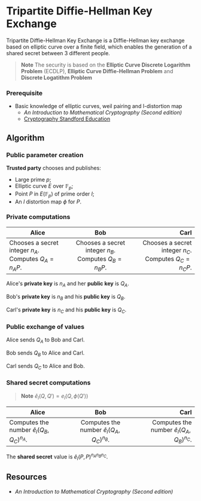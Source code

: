 # Tripartite Diffie-Hellman Key Exchange

Tripartite Diffie-Hellman Key Exchange is a Diffie-Hellman key exchange based on elliptic curve over a finite field, which enables the generation of a shared secret between 3 different people.

> **Note** The security is based on the **Elliptic Curve Discrete Logarithm Problem** (ECDLP), **Elliptic Curve Diffie-Hellman Problem** and **Discrete Logatithm Problem**

### Prerequisite
- Basic knowledge of elliptic curves, weil pairing and l-distortion map
    - *An Introduction to Mathematical Cryptography (Second edition)*
    - [Cryptography Standford Education](https://web.archive.org/web/20220412170936/https://crypto.stanford.edu/pbc/notes/elliptic/)

## Algorithm

### Public parameter creation

**Trusted party** chooses and publishes:
- Large prime $p$;
- Elliptic curve $E$ over $\mathbb{F}_p$;
- Point $P$ in $E(\mathbb{F}_p)$ of prime order $l$;
- An $l$ distortion map $\phi$ for $P$.

### Private computations

| Alice   |      Bob      |  Carl |
|----------|:-------------:|------:|
| Chooses a secret integer $n_A$. <br/> Computes $Q_A = n_AP$. |  Chooses a secret integer $n_B$. <br/> Computes $Q_B = n_BP$. | Chooses a secret integer $n_C$. <br/> Computes $Q_C = n_CP$. |


Alice's **private key** is $n_A$ and her **public key** is $Q_A$.

Bob's **private key** is $n_B$ and his **public key** is $Q_B$.

Carl's **private key** is $n_C$ and his **public key** is $Q_C$.

### Public exchange of values

Alice sends $Q_A$ to Bob and Carl.

Bob sends $Q_B$ to Alice and Carl.

Carl sends $Q_C$ to Alice and Bob.

### Shared secret computations

> **Note** $ê_l(Q, Q') = e_l(Q, \phi(Q'))$

| Alice   |      Bob      |  Carl |
|----------|:-------------:|------:|
| Computes the number $ê_l(Q_B, Q_C)^{n_A}$. |  Computes the number $ê_l(Q_A, Q_C)^{n_B}$. | Computes the number $ê_l(Q_A, Q_B)^{n_C}$. |

The **shared secret** value is $ê_l(P, P)^{n_An_Bn_C}$.

## Resources

- *An Introduction to Mathematical Cryptography (Second edition)*